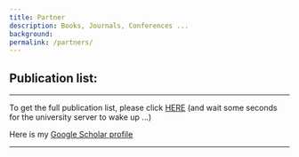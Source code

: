 ```yaml
---
title: Partner
description: Books, Journals, Conferences ...
background: 
permalink: /partners/
---
```


## Publication list:

---

To get the full publication list, please click [HERE](http://applications.umons.ac.be/webappspub/wsxmlpubs/getlist.aspx?matricule=530285&output=html&lang=en) (and wait some seconds for the university server to wake up ...)

Here is my [Google Scholar profile](https://scholar.google.com/citations?user=glHMu3AAAAAJ&hl=en) 

---
